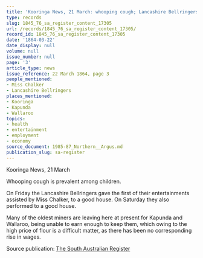 ```yaml
---
title: 'Kooringa News, 21 March: whooping cough; Lancashire Bellringers; miners leaving'
type: records
slug: 1845_76_sa_register_content_17305
url: /records/1845_76_sa_register_content_17305/
record_id: 1845_76_sa_register_content_17305
date: '1864-03-22'
date_display: null
volume: null
issue_number: null
page: '3'
article_type: news
issue_reference: 22 March 1864, page 3
people_mentioned:
- Miss Chalker
- Lancashire Bellringers
places_mentioned:
- Kooringa
- Kapunda
- Wallaroo
topics:
- health
- entertainment
- employment
- economy
source_document: 1985-87_Northern__Argus.md
publication_slug: sa-register
---
```


Kooringa News, 21 March

Whooping cough is prevalent among children.

On Friday the Lancashire Bellringers gave the first of their entertainments assisted by Miss Chalker, to a good house.  On Saturday they also performed to a good house.

Many of the oldest miners are leaving here at present for Kapunda and Wallaroo, being unable to earn enough to keep them, which owing to the high price of flour is a difficult matter, as there has been no corresponding rise in wages.

Source publication: [The South Australian Register](/publications/sa-register/)
